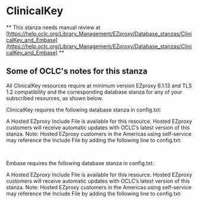 # ClinicalKey
** This stanza needs manual review at [https://help.oclc.org/Library_Management/EZproxy/Database_stanzas/ClinicalKey_and_Embase](https://help.oclc.org/Library_Management/EZproxy/Database_stanzas/ClinicalKey_and_Embase) **

## Some of OCLC's notes for this stanza

All ClinicalKey resources require at minimum version EZproxy 6.1.13 and TLS 1.2 compatibility and the corresponding database stanza for any of your subscribed resources, as shown below.

ClinicalKey requires the following database stanza in config.txt:

A Hosted EZproxy Include File is available for this resource. Hosted EZproxy customers will receive automatic updates with OCLC&rsquo;s latest version of this stanza. Note: Hosted EZproxy customers in the Americas using self-service may reference the Include File by adding the following line to config.txt:

&nbsp;

Embase requires the following database stanza in config.txt:

A Hosted EZproxy Include File is available for this resource. Hosted EZproxy customers will receive automatic updates with OCLC&rsquo;s latest version of this stanza. Note: Hosted EZproxy customers in the Americas using self-service may reference the Include File by adding the following line to config.txt:

&nbsp;
